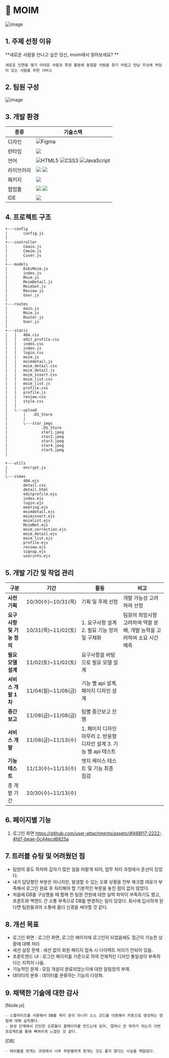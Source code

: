 #  🧑 MOIM
![image](https://github.com/user-attachments/assets/0fe19b25-6e6b-4316-9e3c-a16acad1b34d)

## 1. 주제 선정 이유
**새로운 사람을 만나고 싶은 당신, moim에서 찾아보세요?
**
```
새로운 인연을 맺기 어려운 사람과 특정 활동에 동참할 사람을 찾기 어렵고 만남 주선에 부담이 있는 사람을 위한 서비스
```
## 2. 팀원 구성
![image](https://github.com/user-attachments/assets/58a3bc31-1043-4f92-9bc3-d6c8e7ec28d9)

## 3. 개발 환경
| 종류    | 기술스택                                    |
| ---------- | ------------------------------------------------------------------------------------|
| 디자인 | ![Figma](https://img.shields.io/badge/figma-%23F24E1E.svg?style=for-the-badge&logo=figma&logoColor=white) |
|런타임|<img src="https://img.shields.io/badge/node.js-339933?style=for-the-badge&logo=Node.js&logoColor=white">|
|언어| ![HTML5](https://img.shields.io/badge/html5-%23E34F26.svg?style=for-the-badge&logo=html5&logoColor=white) ![CSS3](https://img.shields.io/badge/css3-%231572B6.svg?style=for-the-badge&logo=css3&logoColor=white) ![JavaScript](https://img.shields.io/badge/javascript-%23323330.svg?style=for-the-badge&logo=javascript&logoColor=%23F7DF1E)|
|라이브러리|<img src="https://img.shields.io/badge/EJS-E34F26?style=for-the-badge&logo=EJS&logoColor=white"> <img src="https://img.shields.io/badge/express-000000?style=for-the-badge&logo=express&logoColor=white"> |
|패키지|<img src="https://img.shields.io/badge/npm-3776AB?style=for-the-badge&logo=npm&logoColor=white">|
|협업툴|<img src="https://img.shields.io/badge/SLACK-0000F0?style=for-the-badge&logo=slack&logoColor=white"> <img src="https://img.shields.io/badge/NOTION-0EA0F0?style=for-the-badge&logo=notion&logoColor=white">|
|IDE| <img src="https://img.shields.io/badge/VSCODE-AEA0F0?style=for-the-badge&logo=vscode&logoColor=white">|

## 4. 프로젝트 구조
```
+---config
|       config.js
|
+---controller
|       Cmain.js
|       Cmoim.js
|       Cuser.js
|
+---models
|       DibsMoim.js
|       index.js
|       Moim.js
|       MoimDetail.js
|       MoimSet.js
|       Review.js
|       User.js
|
+---routes
|       main.js
|       Moim.js
|       Router.js
|       User.js
|
+---static
|   |   404.css
|   |   edit_profile.css
|   |   index.css
|   |   index.js
|   |   login.css
|   |   moim.js
|   |   moimdetail.js
|   |   moim_detail.css
|   |   moim_detail.js
|   |   moim_insert.css
|   |   moim_list.css
|   |   moim_list.js
|   |   profile.css
|   |   profile.js
|   |   review.css
|   |   style.css
|   |
|   \---upload
|       |   .DS_Store
|       |
|       \---star_imgs
|               .DS_Store
|               star1.jpeg
|               star2.jpeg
|               star3.jpeg
|               star4.jpeg
|               star5.jpeg
|

+---utils
|       encrypt.js
|
\---views
        404.ejs
        detail.css
        detail.html
        editprofile.ejs
        index.ejs
        login.ejs
        meeting.ejs
        moimdetail.ejs
        moiminsert.ejs
        moimlist.ejs
        MoimNot.ejs
        moim_correction.ejs
        moim_detail.ejs
        moim_list.ejs
        profile.ejs
        review.ejs
        signup.ejs
        userinfo.ejs
```

## 5. 개발 기간 및 작업 관리
| 구분 | 기간|활동|비고|
| ---------- | ------ |------ |------ |
|**사전기획**|10/30(수)~10/31(목)| 기획 및 주제 선정|개발 가능성 고려하여 선정|
|**요구사항 및 기능 정의**|10/31(목)~11/02(토)|1. 요구사항 설계 2. 필요 기능 정의 및 구체화|팀원의 희망사항 고려하여 역할 분배, 개발 능력을 고려하여 소요 시간 예측|
|**필요모델 설계**|11/02(토)~11/02(토)|요구사항을 바탕으로 필요 모델 설계|    |
|**서비스 개발 1차**|11/04(월)~11/08(금)|기능 별 api 설계, 페이지 디자인 설계|   |
|**중간보고**|11/08(금)~11/08(금)|팀별 중간보고 진행|       |
|**서비스 개발**|11/08(금)~11/13(수)|1. 페이지 디자인 마무리 2. 반응형 디자인 설계 3. 기능 별 api 테스트|     |
|**기능 테스트**|11/13(수)~11/13(수)|엣지 케이스 테스트 및 기능 최종 점검|   |
|총 개발 기간|10/30(수)~11/13(수)|   |    |

## 6. 페이지별 기능
1. 로그인 화면
   https://github.com/user-attachments/assets/df468f17-2222-4fd7-beae-0c44ecd6825a




## 7. 트러블 슈팅 및 어려웠던 점
- 팀원의 중도 하차와 갑자기 많은 일을  떠맡게 되어, 업무 처리 과정에서 혼선이 있었다.
- 내가 담당했던 부분은 아니지만, 발생할 수 있는 오류 상황을 전부 체크할 여유가 부족해서 로그인 완료 후 처리해야 할 기본적인 부분을 놓친 점이 없지 않았다.
- 처음에 DB를 구상했을 때 함께 한 팀원 전원에 대한 실력 파악이 부족하기도 했고, 프론트와 백엔드 간 소통 부족으로 DB를 변경하는 일이 있었다. 회사에 입사하게 된다면 팀원들과의 소통에 좀더 신경을 써야할 것 같다.


## 8. 개선 목표
- 로그인 화면 : 로그인 화면, 로그인 페이지에 로그인이 되었음에도 접근이 가능한 상황에 대해 처리
- 세션 설정 문제 : 세션 없이 회원 페이지 접속 시 다이렉트 처리가 안되어 있음.
- 프론트엔드 UI : 로그인 페이지를 기준으로 하여 전체적인 디자인 통일성이 부족하다는 지적이 나옴.
- 기능적인 문제 : 모임 개설이 완료되었는지에 대한 알림창의 부재.
- 데이터의 분류 : 데이터를 분류하는 기능의 다양화.


## 9. 채택한 기술에 대한 감사
 [Node.js]
 ```
- 스퀄라이즈를 사용해서 DB를 쿼리 문이 아니라 소스 코드를 이용해서 자동으로 생성하는 방법에 대해 습득했다.
- 완성 단계에서 간단한 오류들이 홈페이지를 만드는데 있어, 얼마나 큰 하자가 되는지 이번 프로젝트를 통해 뼈져리게 느꼈던 것 같다.
```
[DB] 
```
- 테이블을 쪼개는 과정에서 너무 무분별하게 쪼개는 것도 좋지 않다는 사실을 깨달았다.
```



